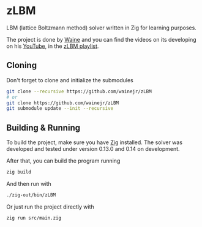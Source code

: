 # zLBM

LBM (lattice Boltzmann method) solver written in Zig for learning purposes.

The project is done by [Waine](https://github.com/wainejr/) and you can find the videos on its developing on his [YouTube](https://www.youtube.com/@waine_jr), in the [zLBM playlist](https://www.youtube.com/watch?v=BZobw0vnSHo&list=PL2WQTg3Tx5wO79IqfPwQhvgTqZsfIob9V).

## Cloning

Don't forget to clone and initialize the submodules

```bash
git clone --recursive https://github.com/wainejr/zLBM
# or
git clone https://github.com/wainejr/zLBM
git submodule update --init --recursive
```

## Building & Running

To build the project, make sure you have [Zig](https://ziglang.org/) installed.
The solver was developed and tested under version 0.13.0 and 0.14 on development.

After that, you can build the program running

```bash
zig build
```

And then run with

```bash
./zig-out/bin/zLBM
```

Or just run the project directly with

```bash
zig run src/main.zig
```
